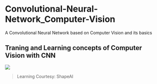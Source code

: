 # Convolutional-Neural-Network_Computer-Vision
A Convolutional Neural Network based on Computer Vision and its basics

## Traning and Learning concepts of Computer Vision with CNN 
<img src="https://github.com/DarinJoshua-dev/Convolutional-Neural-Network_Computer-Vision/blob/main/CNN-CV.png">
 
>Learning Courtesy: ShapeAI
